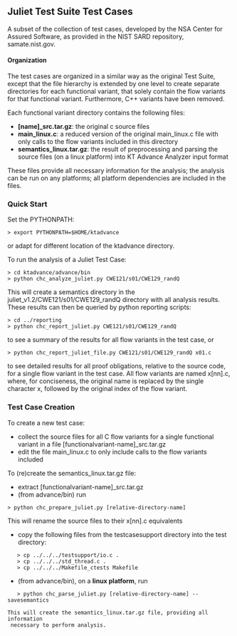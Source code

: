 ## Juliet Test Suite Test Cases

A subset of the collection of test cases, developed by the NSA Center for
Assured Software, as provided in the NIST SARD repository, samate.nist.gov.

#### Organization
The test cases are organized in a similar way as the original Test Suite,
except that the file hierarchy is extended by one level to create separate
directories for each functional variant, that solely contain the flow
variants for that functional variant. Furthermore, C++ variants have been
removed.

Each functional variant directory contains the following files:
- **[name]_src.tar.gz**: the original c source files
- **main_linux.c**: a reduced version of the original main_linux.c file with
     only calls to the flow variants included in this directory
- **semantics_linux.tar.gz**: the result of preprocessing and parsing the
     source files (on a linux platform) into KT Advance Analyzer input format
     
These files provide all necessary information for the analysis; the analysis
can be run on any platforms; all platform dependencies are included in the files.

### Quick Start
Set the PYTHONPATH:
```
> export PYTHONPATH=$HOME/ktadvance
```
or adapt for different location of the ktadvance directory.

To run the analysis of a Juliet Test Case:
```
> cd ktadvance/advance/bin
> python chc_analyze_juliet.py CWE121/s01/CWE129_randQ
```
This will create a semantics directory in the juliet_v1.2/CWE121/s01/CWE129_randQ
directory with all analysis results. These results can then be queried by python
reporting scripts:
```
> cd ../reporting
> python chc_report_juliet.py CWE121/s01/CWE129_randQ
```
to see a summary of the results for all flow variants in the test case, or
```
> python chc_report_juliet_file.py CWE121/s01/CWE129_randQ x01.c
```
to see detailed results for all proof obligations, relative to the source code,
for a single flow variant in the test case. All flow variants are named x[nn].c,
where, for conciseness, the original name is replaced by the single character x,
followed by the original index of the flow variant.

### Test Case Creation
To create a new test case:
- collect the source files for all C flow variants for a single functional variant
     in a file [functionalvariant-name]_src.tar.gz
- edit the file main_linux.c to only include calls to the flow variants included

To (re)create the semantics_linux.tar.gz file:
- extract [functionalvariant-name]_src.tar.gz
- (from advance/bin) run
```
> python chc_prepare_juliet.py [relative-directory-name]
```
   This will rename the source files to their x[nn].c equivalents
- copy the following files from the testcasesupport directory into the test directory:
```
   > cp ../../../testsupport/io.c .
   > cp ../../../std_thread.c .
   > cp ../../../Makefile_ctests Makefile
```
- (from advance/bin), on a **linux platform**, run
```
   > python chc_parse_juliet.py [relative-directory-name] --savesemantics
```
    This will create the semantics_linux.tar.gz file, providing all information
     necessary to perform analysis.

